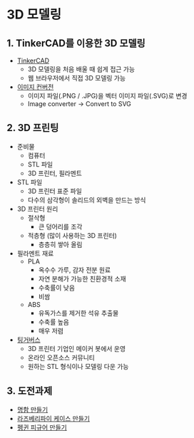 # 3D 모델링
## 1. TinkerCAD를 이용한 3D 모델링
* [TinkerCAD](https://www.tinkercad.com/)
  * 3D 모델링을 처음 배울 때 쉽게 접근 가능
  * 웹 브라우저에서 직접 3D 모델링 가능
* [이미지 컨버전](https://www.online-convert.com/)
  * 이미지 파일(.PNG / .JPG)을 벡터 이미지 파일(.SVG)로 변경
  * Image converter -> Convert to SVG
## 2. 3D 프린팅
* 준비물
  * 컴퓨터
  * STL 파일
  * 3D 프린터, 필라멘트
* STL 파일
  * 3D 프린터 표준 파일
  * 다수의 삼각형이 솔리드의 외벽을 만드는 방식
* 3D 프린터 원리
  * 절삭형
    * 큰 덩어리를 조각
  * 적층형 (많이 사용하는 3D 프린터)
    * 층층히 쌓아 올림
* 필라멘트 재료
  * PLA
    * 옥수수 가루, 감자 전분 원료
    * 자연 분해가 가능한 친환경적 소재
    * 수축률이 낮음
    * 비쌈
  * ABS
    * 유독가스를 제거한 석유 추출물
    * 수축률 높음
    * 매우 저렴
* [팅거버스](https://www.thingiverse.com/)
  * 3D 프린터 기업인 메이커 봇에서 운영
  * 온라인 오픈소스 커뮤니티
  * 원하는 STL 형식이나 모델링 다운 가능
## 3. 도전과제
* [명함 만들기](https://github.com/dlworms32/TIL/blob/master/IoT%20Project/%EB%AA%A8%EB%8D%B8%EB%A7%81/%EB%AA%85%ED%95%A8.stl)
* [라즈베리파이 케이스 만들기](https://github.com/dlworms32/TIL/blob/master/IoT%20Project/%EB%AA%A8%EB%8D%B8%EB%A7%81/%EB%9D%BC%EC%A6%88%EB%B2%A0%EB%A6%AC%EC%BC%80%EC%9D%B4%EC%8A%A4.stl)
* [펭귄 피규어 만들기](https://github.com/dlworms32/TIL/blob/master/IoT%20Project/%EB%AA%A8%EB%8D%B8%EB%A7%81/%ED%8E%AD%EA%B7%84.stl)